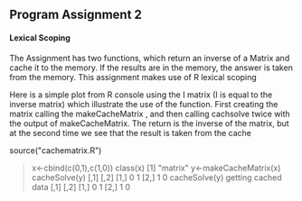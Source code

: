 ## Program Assignment 2
#### Lexical Scoping

The Assignment has two functions, which return an inverse of a Matrix and cache it to the memory.
If the results are in the memory, the answer is taken from the memory.
This assignment makes use of R lexical scoping

Here is a simple plot from R console using the I matrix (I is equal to the inverse matrix)
which illustrate the use of the function.
First creating the matrix 
calling the makeCacheMatrix , and then calling cachsolve twice with the output of makeCacheMatrix.
The return is the inverse of the matrix, but at the second time we see that the result is taken from the cache




source("cachematrix.R")
> x<-cbind(c(0,1),c(1,0))
> class(x)
[1] "matrix"
> y<-makeCacheMatrix(x)
> cacheSolve(y)
     [,1] [,2]
[1,]    0    1
[2,]    1    0
> cacheSolve(y)
getting cached data
     [,1] [,2]
[1,]    0    1
[2,]    1    0


